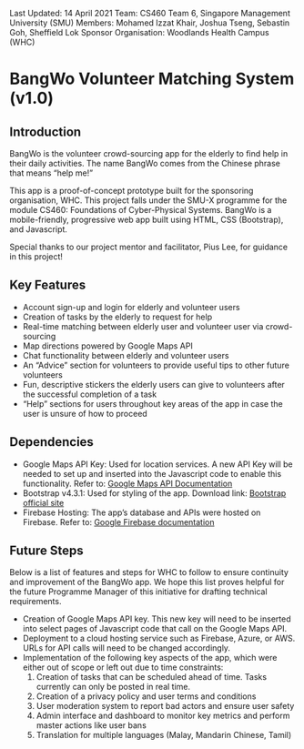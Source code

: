 Last Updated: 14 April 2021
Team: CS460 Team 6, Singapore Management University (SMU)
Members: Mohamed Izzat Khair, Joshua Tseng, Sebastin Goh, Sheffield Lok
Sponsor Organisation: Woodlands Health Campus (WHC)

# BangWo Volunteer Matching System (v1.0)

## Introduction
BangWo is the volunteer crowd-sourcing app for the elderly to find help in their daily activities. The name BangWo comes from the Chinese phrase that means “help me!”

This app is a proof-of-concept prototype built for the sponsoring organisation, WHC. This project falls under the SMU-X programme for the module CS460: Foundations of Cyber-Physical Systems. BangWo is a mobile-friendly, progressive web app built using HTML, CSS (Bootstrap), and Javascript.

Special thanks to our project mentor and facilitator,  Pius Lee, for guidance in this project!

## Key Features
* Account sign-up and login for elderly and volunteer users
* Creation of tasks by the elderly to request for help
* Real-time matching between elderly user and volunteer user via crowd-sourcing
* Map directions powered by Google Maps API
* Chat functionality between elderly and volunteer users
* An “Advice” section for volunteers to provide useful tips to other future volunteers
* Fun, descriptive stickers the elderly users can give to volunteers after the successful completion of a task
* “Help” sections for users throughout key areas of the app in case the user is unsure of how to proceed

## Dependencies
* Google Maps API Key: Used for location services. A new API Key will be needed to set up and inserted into the Javascript code to enable this functionality. Refer to: [Google Maps API Documentation](https://developers.google.com/maps/documentation/javascript/get-api-key)
* Bootstrap v4.3.1: Used for styling of the app. Download link: [Bootstrap official site](https://getbootstrap.com/docs/4.3/getting-started/download/)
* Firebase Hosting: The app’s database and APIs were hosted on Firebase. Refer to: [Google Firebase documentation](https://firebase.google.com/docs)

## Future Steps
Below is a list of features and steps for WHC to follow to ensure continuity and improvement of the BangWo app. We hope this list proves helpful for the future Programme Manager of this initiative for drafting technical requirements.
* Creation of Google Maps API key. This new key will need to be inserted into select pages of Javascript code that call on the Google Maps API.
* Deployment to a cloud hosting service such as Firebase, Azure, or AWS. URLs for API calls will need to be changed accordingly.
* Implementation of the following key aspects of the app, which were either out of scope or left out due to time constraints:
  1. Creation of tasks that can be scheduled ahead of time. Tasks currently can only be posted in real time.
  1. Creation of a privacy policy and user terms and conditions
  1. User moderation system to report bad actors and ensure user safety
  1. Admin interface and dashboard to monitor key metrics and perform master actions like user bans
  1. Translation for multiple languages (Malay, Mandarin Chinese, Tamil)

